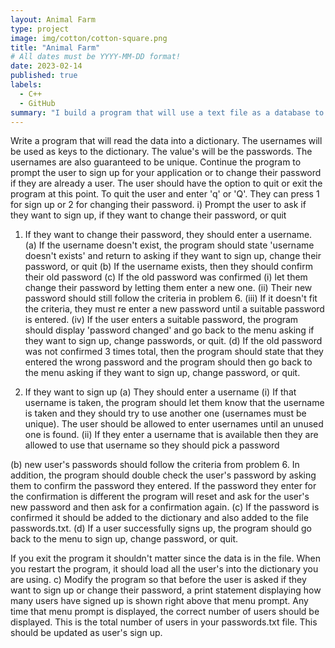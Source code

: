```yaml
---
layout: Animal Farm
type: project
image: img/cotton/cotton-square.png
title: "Animal Farm"
# All dates must be YYYY-MM-DD format!
date: 2023-02-14
published: true
labels:
  - C++
  - GitHub
summary: "I build a program that will use a text file as a database to store username and password."
---
```



Write a program that will read the data into a dictionary. The usernames will be used as keys to the
dictionary. The value's will be the passwords. The usernames are also guaranteed to be unique.
Continue the program to prompt the user to sign up for your application or to change their password if
they are already a user. The user should have the option to quit or exit the program at this point. To quit
the user and enter 'q' or 'Q'. They can press 1 for sign up or 2 for changing their password.
i) Prompt the user to ask if they want to sign up, if they want to change their password, or quit
  1) If they want to change their password, they should enter a username.
    (a) If the username doesn't exist, the program should state 'username doesn't exists'
        and return to asking if they want to sign up, change their password, or quit
    (b) If the username exists, then they should confirm their old password
    (c) If the old password was confirmed
      (i) let them change their password by letting them enter a new one.
      (ii) Their new password should still follow the criteria in problem 6.
      (iii) If it doesn't fit the criteria, they must re enter a new password until a
      suitable password is entered.
      (iv) If the user enters a suitable password, the program should display
      'password changed' and go back to the menu asking if they want to sign
      up, change passwords, or quit.
    (d) If the old password was not confirmed 3 times total, then the program should
    state that they entered the wrong password and the program should then go back
    to the menu asking if they want to sign up, change password, or quit.

2) If they want to sign up
  (a) They should enter a username
    (i) If that username is taken, the program should let them know that the
    username is taken and they should try to use another one (usernames
    must be unique). The user should be allowed to enter usernames until an
    unused one is found.
    (ii) If they enter a username that is available then they are allowed to use that
    username so they should pick a password

  (b) new user's passwords should follow the criteria from problem 6. In addition, the
  program should double check the user's password by asking them to confirm the
  password they entered. If the password they enter for the confirmation is different
  the program will reset and ask for the user's new password and then ask for a
  confirmation again.
  (c) If the password is confirmed it should be added to the dictionary and also added
  to the file passwords.txt.
  (d) If a user successfully signs up, the program should go back to the menu to sign
  up, change password, or quit.


If you exit the program it shouldn't matter since the data is in the file. When you restart the program, it should
load all the user's into the dictionary you are using.
  c) Modify the program so that before the user is asked if they want to sign up or change their password, a
  print statement displaying how many users have signed up is shown right above that menu prompt. Any
  time that menu prompt is displayed, the correct number of users should be displayed. This is the total
  number of users in your passwords.txt file. This should be updated as user's sign up.
